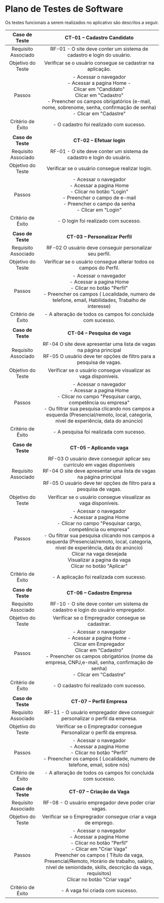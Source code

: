 # Plano de Testes de Software

Os testes funcionais a serem realizados no aplicativo são descritos a seguir.
 
| **Caso de Teste** 	| **CT-01 – Cadastro Candidato** 	|
|:---:	|:---:	|
|	Requisito Associado 	| RF-01 - O site deve conter um sistema de cadastro e login do usuário. |
| Objetivo do Teste 	| Verificar se o usuário consegue se cadastrar na aplicação. |
| Passos 	| - Acessar o navegador <br> - Acessar a pagina Home -<br> Clicar em "Candidato" <br> Clicar em "Cadastro" <br> - Preencher os campos obrigatórios (e-mail, nome, sobrenome, senha, confirmação de senha) <br> - Clicar em "Cadastre" |
|Critério de Êxito | - O cadastro foi realizado com sucesso. |
|  	|  	|
| **Caso de Teste** 	| **CT-02 – Efetuar login**	|
|Requisito Associado | RF-01	- O site deve conter um sistema de cadastro e login do usuário. |
| Objetivo do Teste 	| Verificar se o usuário consegue realizar login. |
| Passos 	| - Acessar o navegador <br> - Acessar a pagina Home <br> - Clicar no botão "Login" <br> - Preencher o campo de e-mail <br> - Preencher o campo da senha <br> - Clicar em "Login" |
|Critério de Êxito | - O login foi realizado com sucesso. |
|  	|  	|
| **Caso de Teste** 	| **CT-03 – Personalizar Perfil**	|
|Requisito Associado | RF-02	O usuário deve conseguir personalizar seu perfil. |
| Objetivo do Teste 	| Verificar se o usuário consegue alterar todos os campos do Perfil. |
| Passos 	| - Acessar o navegador <br> - Acessar a pagina Home <br> - Clicar no botão "Perfil" <br> - Preencher os campos ( Localidade, numero de telefone, email, Habilidades, Trabalho de interesse) <br> |
|Critério de Êxito | - A alteração de todos os campos foi concluida com sucesso. |
|  	|  	|
| **Caso de Teste** 	| **CT-04 – Pesquisa de vaga**	|
|Requisito Associado | RF-04 O site deve apresentar uma lista de vagas na página principal <br> RF-05 O usuário deve ter opções de filtro para a pesquisa de vagas. |
| Objetivo do Teste 	| Verificar se o usuário consegue visualizar as vaga disponíveis. |
| Passos 	| - Acessar o navegador <br> - Acessar a pagina Home <br> - Clicar no campo "Pesquisar cargo, competência ou empresa" <br> - Ou filtrar sua pesquisa clicando nos campos a esquerda (Presencial/remoto, local, categoria, nivel de experiência, data do anúncio)  <br> |
|Critério de Êxito | - A pesquisa foi realizada com sucesso. |
|  	|  	|
| **Caso de Teste** 	| **CT-05 – Aplicando vaga**	|
|Requisito Associado | RF-03 O usuário deve conseguir aplicar seu currículo em vagas disponíveis <br> RF-04 O site deve apresentar uma lista de vagas na página principal <br> RF-05 O usuário deve ter opções de filtro para a pesquisa de vagas. |
| Objetivo do Teste 	| Verificar se o usuário consegue visualizar as vaga disponíveis. |
| Passos 	| - Acessar o navegador <br> - Acessar a pagina Home <br> - Clicar no campo "Pesquisar cargo, competência ou empresa" <br> - Ou filtrar sua pesquisa clicando nos campos a esquerda (Presencial/remoto, local, categoria, nivel de experiência, data do anúncio)  <br> Clicar na vaga desejada <br> Visualizar a pagina da vaga <br> Clicar no botão "Aplicar" |
|Critério de Êxito | - A aplicação foi realizada com sucesso. |
|  	|  	|
| **Caso de Teste** 	| **CT-06 – Cadastro Empresa**	|
|Requisito Associado | RF-10 - O site deve conter um sistema de cadastro e login do usuário empregador. |
| Objetivo do Teste 	| Verificar se o Empregrador consegue se cadastrar. |
| Passos 	| - Acessar o navegador <br> - Acessar a pagina Home -<br> Clicar em Empregador <br> Clicar em "Cadastro" <br> - Preencher os campos obrigatórios (nome da empresa, CNPJ,e-mail, senha, confirmação de senha) <br> - Clicar em "Cadastre" |
|Critério de Êxito | - O cadastro foi realizado com sucesso. |
|  	|  	|
| **Caso de Teste** 	| **CT-07 – Perfil Empresa**	|
|Requisito Associado | RF-11 - O usuário empregador deve conseguir personalizar o perfil da empresa. |
| Objetivo do Teste 	| Verificar se o Empregrador consegue Personalizar o perfil da empresa. |
| Passos 	| - Acessar o navegador <br> - Acessar a pagina Home <br> - Clicar no botão "Perfil" <br> - Preencher os campos ( Localidade, numero de telefone, email, sobre nós) <br> |
|Critério de Êxito | - A alteração de todos os campos foi concluida com sucesso. |
|  	|  	|
| **Caso de Teste** 	| **CT-07 – Criação da Vaga**	|
|Requisito Associado | RF-08 - O usuário empregador deve poder criar vagas. |
| Objetivo do Teste 	| Verificar se o Empregrador consegue criar a vaga de emprego. |
| Passos 	| - Acessar o navegador <br> - Acessar a pagina Home <br> - Clicar no botão "Perfil" <br> - Clicar em "Criar Vaga" <br> Preencher os campos ( Título da vaga, Presencial/Remoto, Horário de trabalho, salário, nível de senioridade, skills, descrição da vaga, requisitos) <br> Clicar no botão "Criar vaga" |
|Critério de Êxito | - A vaga foi criada com sucesso. |
